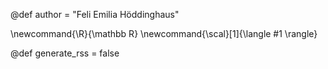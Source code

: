 @def author = "Feli Emilia Höddinghaus"

\newcommand{\R}{\mathbb R}
\newcommand{\scal}[1]{\langle #1 \rangle}

@def generate_rss = false
